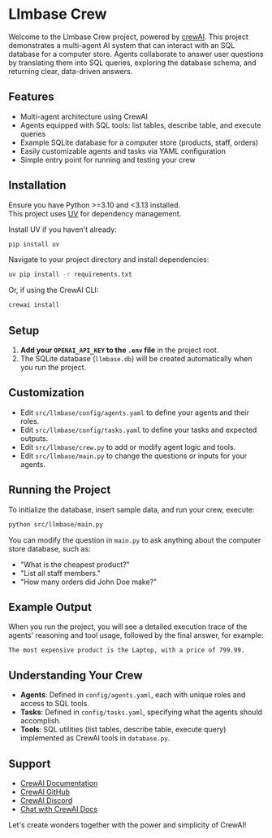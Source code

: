 
# Llmbase Crew

Welcome to the Llmbase Crew project, powered by [crewAI](https://crewai.com). This project demonstrates a multi-agent AI system that can interact with an SQL database for a computer store. Agents collaborate to answer user questions by translating them into SQL queries, exploring the database schema, and returning clear, data-driven answers.

## Features

- Multi-agent architecture using CrewAI
- Agents equipped with SQL tools: list tables, describe table, and execute queries
- Example SQLite database for a computer store (products, staff, orders)
- Easily customizable agents and tasks via YAML configuration
- Simple entry point for running and testing your crew

## Installation

Ensure you have Python >=3.10 and <3.13 installed.  
This project uses [UV](https://docs.astral.sh/uv/) for dependency management.

Install UV if you haven't already:

```bash
pip install uv
```

Navigate to your project directory and install dependencies:

```bash
uv pip install -r requirements.txt
```

Or, if using the CrewAI CLI:

```bash
crewai install
```

## Setup

1. **Add your `OPENAI_API_KEY` to the `.env` file** in the project root.
2. The SQLite database (`llmbase.db`) will be created automatically when you run the project.

## Customization

- Edit `src/llmbase/config/agents.yaml` to define your agents and their roles.
- Edit `src/llmbase/config/tasks.yaml` to define your tasks and expected outputs.
- Edit `src/llmbase/crew.py` to add or modify agent logic and tools.
- Edit `src/llmbase/main.py` to change the questions or inputs for your agents.

## Running the Project

To initialize the database, insert sample data, and run your crew, execute:

```bash
python src/llmbase/main.py
```

You can modify the question in `main.py` to ask anything about the computer store database, such as:

- "What is the cheapest product?"
- "List all staff members."
- "How many orders did John Doe make?"

## Example Output

When you run the project, you will see a detailed execution trace of the agents' reasoning and tool usage, followed by the final answer, for example:

```
The most expensive product is the Laptop, with a price of 799.99.
```

## Understanding Your Crew

- **Agents**: Defined in `config/agents.yaml`, each with unique roles and access to SQL tools.
- **Tasks**: Defined in `config/tasks.yaml`, specifying what the agents should accomplish.
- **Tools**: SQL utilities (list tables, describe table, execute query) implemented as CrewAI tools in `database.py`.

## Support

- [CrewAI Documentation](https://docs.crewai.com)
- [CrewAI GitHub](https://github.com/joaomdmoura/crewai)
- [CrewAI Discord](https://discord.com/invite/X4JWnZnxPb)
- [Chat with CrewAI Docs](https://chatg.pt/DWjSBZn)

Let's create wonders together with the power and simplicity of CrewAI!
